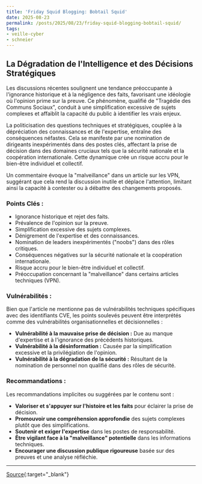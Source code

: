 ```yaml
---
title: 'Friday Squid Blogging: Bobtail Squid'
date: 2025-08-23
permalink: /posts/2025/08/23/friday-squid-blogging-bobtail-squid/
tags:
- veille-cyber
- schneier
---
```

## La Dégradation de l'Intelligence et des Décisions Stratégiques

Les discussions récentes soulignent une tendance préoccupante à l'ignorance historique et à la négligence des faits, favorisant une idéologie où l'opinion prime sur la preuve. Ce phénomène, qualifié de "Tragédie des Communs Sociaux", conduit à une simplification excessive de sujets complexes et affaiblit la capacité du public à identifier les vrais enjeux.

La politicisation des questions techniques et stratégiques, couplée à la dépréciation des connaissances et de l'expertise, entraîne des conséquences néfastes. Cela se manifeste par une nomination de dirigeants inexpérimentés dans des postes clés, affectant la prise de décision dans des domaines cruciaux tels que la sécurité nationale et la coopération internationale. Cette dynamique crée un risque accru pour le bien-être individuel et collectif.

Un commentaire évoque la "malveillance" dans un article sur les VPN, suggérant que cela rend la discussion inutile et déplace l'attention, limitant ainsi la capacité à contester ou à débattre des changements proposés.

### Points Clés :

*   Ignorance historique et rejet des faits.
*   Prévalence de l'opinion sur la preuve.
*   Simplification excessive des sujets complexes.
*   Dénigrement de l'expertise et des connaissances.
*   Nomination de leaders inexpérimentés ("noobs") dans des rôles critiques.
*   Conséquences négatives sur la sécurité nationale et la coopération internationale.
*   Risque accru pour le bien-être individuel et collectif.
*   Préoccupation concernant la "malveillance" dans certains articles techniques (VPN).

### Vulnérabilités :

Bien que l'article ne mentionne pas de vulnérabilités techniques spécifiques avec des identifiants CVE, les points soulevés peuvent être interprétés comme des vulnérabilités organisationnelles et décisionnelles :

*   **Vulnérabilité à la mauvaise prise de décision :** Due au manque d'expertise et à l'ignorance des précédents historiques.
*   **Vulnérabilité à la désinformation :** Causée par la simplification excessive et la privilégiation de l'opinion.
*   **Vulnérabilité à la dégradation de la sécurité :** Résultant de la nomination de personnel non qualifié dans des rôles de sécurité.

### Recommandations :

Les recommandations implicites ou suggérées par le contenu sont :

*   **Valoriser et s'appuyer sur l'histoire et les faits** pour éclairer la prise de décision.
*   **Promouvoir une compréhension approfondie** des sujets complexes plutôt que des simplifications.
*   **Soutenir et exiger l'expertise** dans les postes de responsabilité.
*   **Être vigilant face à la "malveillance" potentielle** dans les informations techniques.
*   **Encourager une discussion publique rigoureuse** basée sur des preuves et une analyse réfléchie.

---
[Source](https://www.schneier.com/blog/archives/2025/08/friday-squid-blogging-bobtail-squid.html){:target="_blank"}
